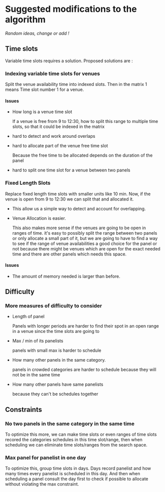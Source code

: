 # Suggested modifications to the algorithm

*Random ideas, change or add !*

## Time slots

Variable time slots requires a solution. Proposed solutions are :

### Indexing variable time slots for venues

Split the venue availability time into indexed slots. Then in the matrix 1 means
Time slot number 1 for a venue.

#### Issues

- How long is a venue time slot

   If a venue is free from 9 to 12:30, how to split this range to multiple time slots, so that it could be indexed in the matrix

- hard to detect and work around overlaps
- hard to allocate part of the venue free time slot

   Because the free time to be allocated depends on the duration of the panel

- hard to split one time slot for a venue between two panels

### Fixed Length Slots

Replace fixed length time slots with smaller units like 10 min. Now, if the
venue is open from 9 to 12:30 we can split that and allocated it.

- This allow us a simple way to detect and account for overlapping.
- Venue Allocation is easier.

   This also makes more sense if the venues are going to be open in ranges of time. it's easy to possibly split the range between two panels or only allocate a small part of it, but we are going to have to find a way to see if the range of venue availabilities a good choice for the panel or not because there might be venues which are open for the exact needed time and there are other panels which needs this space.

#### Issues

- The amount of memory needed is larger than before.

## Difficulty


### More measures of difficulty to consider

- Length of panel

   Panels with longer periods are harder to find their spot in an open range in a venue since the time slots are going to

- Max / min of its panelists

   panels with small max is harder to schedule
   
- How many other panels in the same category.

   panels in crowded categories are harder to schedule because they will not be in the same time
   
- How many other panels have same panelists

   because they can't be schedules together

## Constraints

### No two panels in the same category in the same time

To optimize this more, we can make time slots or even ranges of time slots recored
the categories schedules in this time slot/range, then when scheduling we can
eliminate time slots/ranges from the search space.

### Max panel for panelist in one day

To optimize this, group time slots in days. Days record panelist and how
many times every panelist is scheduled in this day. And then when scheduling a
panel consult the day first to check if possible to allocate without violating
the max constraint.
